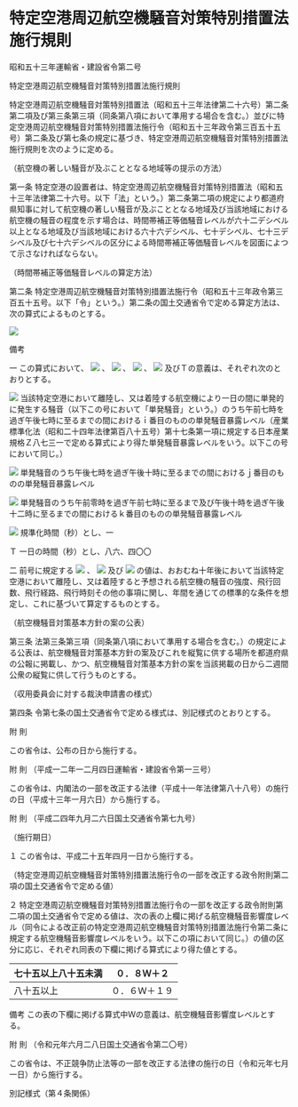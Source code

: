 # 特定空港周辺航空機騒音対策特別措置法施行規則

昭和五十三年運輸省・建設省令第二号

特定空港周辺航空機騒音対策特別措置法施行規則

特定空港周辺航空機騒音対策特別措置法（昭和五十三年法律第二十六号）第二条第二項及び第三条第三項（同条第八項において準用する場合を含む。）並びに特定空港周辺航空機騒音対策特別措置法施行令（昭和五十三年政令第三百五十五号）第二条及び第七条の規定に基づき、特定空港周辺航空機騒音対策特別措置法施行規則を次のように定める。

（航空機の著しい騒音が及ぶこととなる地域等の提示の方法）

第一条 特定空港の設置者は、特定空港周辺航空機騒音対策特別措置法（昭和五十三年法律第二十六号。以下「法」という。）第二条第二項の規定により都道府県知事に対して航空機の著しい騒音が及ぶこととなる地域及び当該地域における航空機の騒音の程度を示す場合は、時間帯補正等価騒音レベルが六十二デシベル以上となる地域及び当該地域における六十六デシベル、七十デシベル、七十三デシベル及び七十六デシベルの区分による時間帯補正等価騒音レベルを図面によつて示さなければならない。

（時間帯補正等価騒音レベルの算定方法）

第二条 特定空港周辺航空機騒音対策特別措置法施行令（昭和五十三年政令第三百五十五号。以下「令」という。）第二条の国土交通省令で定める算定方法は、次の算式によるものとする。

![](/./pict/S53F03902005002-001.jpg)

備考

一 この算式において、 ![](/./pict/S53F03902005002-002.jpg) 、 ![](/./pict/S53F03902005002-003.jpg) 、 ![](/./pict/S53F03902005002-004.jpg) 、 ![](/./pict/S53F03902005002-005.jpg) 及びＴの意義は、それぞれ次のとおりとする。

![](/./pict/S53F03902005002-002.jpg) 当該特定空港において離陸し、又は着陸する航空機により一日の間に単発的に発生する騒音（以下この号において「単発騒音」という。）のうち午前七時を過ぎ午後七時に至るまでの間におけるｉ番目のものの単発騒音暴露レベル（産業標準化法（昭和二十四年法律第百八十五号）第十七条第一項に規定する日本産業規格Ｚ八七三一で定める算式により得た単発騒音暴露レベルをいう。以下この号において同じ。）

![](/./pict/S53F03902005002-003.jpg) 単発騒音のうち午後七時を過ぎ午後十時に至るまでの間におけるｊ番目のものの単発騒音暴露レベル

![](/./pict/S53F03902005002-004.jpg) 単発騒音のうち午前零時を過ぎ午前七時に至るまで及び午後十時を過ぎ午後十二時に至るまでの間におけるｋ番目のものの単発騒音暴露レベル

![](/./pict/S53F03902005002-005.jpg) 規準化時間（秒）とし、一

Ｔ 一日の時間（秒）とし、八六、四〇〇

二 前号に規定する ![](/./pict/S53F03902005002-002.jpg) 、 ![](/./pict/S53F03902005002-003.jpg) 及び ![](/./pict/S53F03902005002-004.jpg) の値は、おおむね十年後において当該特定空港において離陸し、又は着陸すると予想される航空機の騒音の強度、飛行回数、飛行経路、飛行時刻その他の事項に関し、年間を通じての標準的な条件を想定し、これに基づいて算定するものとする。

（航空機騒音対策基本方針の案の公表）

第三条 法第三条第三項（同条第八項において準用する場合を含む。）の規定による公表は、航空機騒音対策基本方針の案及びこれを縦覧に供する場所を都道府県の公報に掲載し、かつ、航空機騒音対策基本方針の案を当該掲載の日から二週間公衆の縦覧に供して行うものとする。

（収用委員会に対する裁決申請書の様式）

第四条 令第七条の国土交通省令で定める様式は、別記様式のとおりとする。

附 則

この省令は、公布の日から施行する。

附 則 （平成一二年一二月四日運輸省・建設省令第一三号）

この省令は、内閣法の一部を改正する法律（平成十一年法律第八十八号）の施行の日（平成十三年一月六日）から施行する。

附 則 （平成二四年九月二六日国土交通省令第七九号）

（施行期日）

１ この省令は、平成二十五年四月一日から施行する。

（特定空港周辺航空機騒音対策特別措置法施行令の一部を改正する政令附則第二項の国土交通省令で定める値）

２ 特定空港周辺航空機騒音対策特別措置法施行令の一部を改正する政令附則第二項の国土交通省令で定める値は、次の表の上欄に掲げる航空機騒音影響度レベル（同令による改正前の特定空港周辺航空機騒音対策特別措置法施行令第二条に規定する航空機騒音影響度レベルをいう。以下この項において同じ。）の値の区分に応じ、それぞれ同表の下欄に掲げる算式により得た値とする。

七十五以上八十五未満 | ０．８Ｗ＋２  
---|---  
八十五以上 | ０．６Ｗ＋１９  
備考 この表の下欄に掲げる算式中Ｗの意義は、航空機騒音影響度レベルとする。  
  
附 則 （令和元年六月二八日国土交通省令第二〇号）

この省令は、不正競争防止法等の一部を改正する法律の施行の日（令和元年七月一日）から施行する。

別記様式（第４条関係）

[](/./pict/S53F03902005002-001.pdf)
